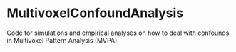 # MultivoxelConfoundAnalysis
Code for simulations and empirical analyses on how to deal with confounds in Multivoxel Pattern Analysis (MVPA)
